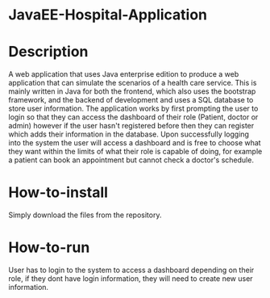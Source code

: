 # JavaEE-Hospital-Application
# Description
A web application that uses Java enterprise edition to produce a web application that can simulate the scenarios of a health care service. This is mainly written in Java for both the frontend, which also uses the bootstrap framework, and the backend of development and uses a SQL database to store user information.  The application works by first prompting the user to login so that they can access the dashboard of their role (Patient, doctor or admin) however if the user hasn't registered before then they can register which adds their information in the database. Upon successfully logging into the system the user will access a dashboard and is free to choose what they want within the limits of what their role is capable of doing, for example a patient can book an appointment but cannot check a doctor's schedule. 

# How-to-install
Simply download the files from the repository.

# How-to-run
User has to login to the system to access a dashboard depending on their role, if they dont have login information, they will need to create new user information.
